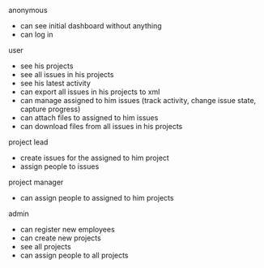 anonymous
- can see initial dashboard without anything
- can log in

user
- see his projects
- see all issues in his projects
- see his latest activity
- can export all issues in his projects to xml
- can manage assigned to him issues (track activity, change issue state, capture progress)
- can attach files to assigned to him issues
- can download files from all issues in his projects

project lead
- create issues for the assigned to him project
- assign people to issues

project manager
- can assign people to assigned to him projects

admin
- can register new employees
- can create new projects
- see all projects
- can assign people to all projects